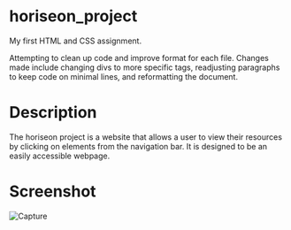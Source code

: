# horiseon_project

My first HTML and CSS assignment.

Attempting to clean up code and improve format for each file.
Changes made include changing divs to more specific tags, readjusting paragraphs to keep code on minimal lines, and reformatting the document.

# Description

The horiseon project is a website that allows a user to view their resources by clicking on elements from the navigation bar. It is designed to be an easily accessible webpage.

# Screenshot

![Capture](./assets/images/Screenshot.png)


